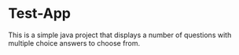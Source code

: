 # Test-App
This is a simple java project that displays a number of questions with multiple choice answers to choose from.
